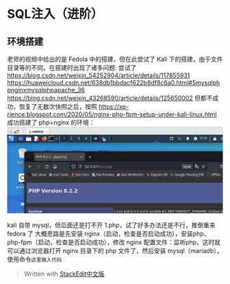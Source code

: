 
# SQL注入（进阶）

## 环境搭建

老师的视频中给出的是 Fedola 中的搭建，但在此尝试了 Kali 下的搭建，由于文件目录等的不同，在搭建时出现了诸多问题:
尝试了
https://blog.csdn.net/weixin_54252904/article/details/117855931
https://huaweicloud.csdn.net/638db1bbdacf622b8df8c6a0.html#5mysqlphpnginxmysqlphpapache_36
https://blog.csdn.net/weixin_43268590/article/details/125650002
但都不成功，恢复了无数次快照之后，按照
https://xp-rience.blogspot.com/2020/05/nginx-php-fpm-setup-under-kali-linux.html
成功搭建了 php+nginx 的环境：
![输入图片说明](/imgs/2023-05-01/ybY35dzlQrrS24fa.png)

kali 自带 mysql，但后面还是打不开 1.php，试了好多办法还是不行，推倒重来 fedora 了
大概思路是先安装 nginx（启动，检查是否启动成功），安装php、php-fpm（启动，检查是否启动成功），修改 nginx 配置文件：监听php，这时就可以通过浏览器打开 nginx 目录下的 php 文件了，然后安装 mysql（mariadb），使用命令`这里输入代码`

> Written with [StackEdit中文版](https://stackedit.cn/).
<!--stackedit_data:
eyJoaXN0b3J5IjpbNzcxMTY3Nzg3LDIzOTc0NzIyNiwtMjA2OD
c4ODUxMiwxNjQ4NTU2NjEwLC0xODAyMzc4MDYwLC0xOTE1NDI2
OTUsLTU5ODkwMjE1LC0zNTkxOTU3OTcsMjMyMDgxNzMsMTczMj
Y3NjE4OF19
-->